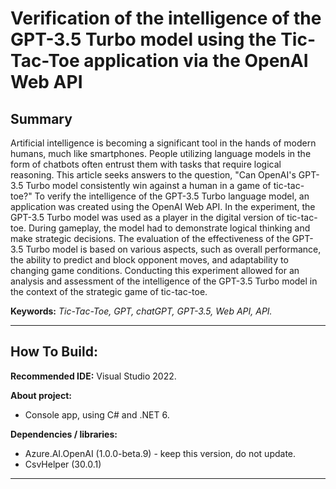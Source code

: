 # Verification of the intelligence of the GPT-3.5 Turbo model using the Tic-Tac-Toe application via the OpenAI Web API



## Summary

 Artificial intelligence is becoming a significant tool in the hands of modern humans, much like smartphones. People utilizing language models in the form of chatbots often entrust them with tasks that require logical reasoning. This article seeks answers to the question, "Can OpenAI's GPT-3.5 Turbo model consistently win against a human in a game of tic-tac-toe?" To verify the intelligence of the GPT-3.5 Turbo language model, an application was created using the OpenAI Web API. In the experiment, the GPT-3.5 Turbo model was used as a player in the digital version of tic-tac-toe. During gameplay, the model had to demonstrate logical thinking and make strategic decisions. The evaluation of the effectiveness of the GPT-3.5 Turbo model is based on various aspects, such as overall performance, the ability to predict and block opponent moves, and adaptability to changing game conditions. Conducting this experiment allowed for an analysis and assessment of the intelligence of the GPT-3.5 Turbo model in the context of the strategic game of tic-tac-toe.


**Keywords:** *Tic-Tac-Toe, GPT, chatGPT, GPT-3.5, Web API, API.*

---

## How To Build:

**Recommended IDE:** Visual Studio 2022.

**About project:**
* Console app, using C# and .NET 6.

**Dependencies / libraries:**
* Azure.AI.OpenAI (1.0.0-beta.9) - keep this version, do not update.
* CsvHelper (30.0.1)

---